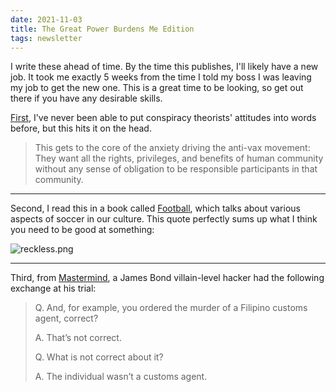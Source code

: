 ```yaml
---
date: 2021-11-03
title: The Great Power Burdens Me Edition
tags: newsletter
---
```


I write these ahead of time. By the time this publishes, I'll likely have a new job. It took me exactly 5 weeks from the time I told my boss I was leaving my job to get the new one. This is a great time to be looking, so get out there if you have any desirable skills.


[First](https://www.theatlantic.com/ideas/archive/2021/07/freedom-is-the-only-argument-that-might-work-with-vaccine-holdouts/619609/), I've never been able to put conspiracy theorists' attitudes into words before, but this hits it on the head.

> This gets to the core of the anxiety driving the anti-vax movement: They want all the rights, privileges, and benefits of human community without any sense of obligation to be responsible participants in that community.

---

Second, I read this in a book called [Football](https://www.bloomsbury.com/us/football-9781501367069/), which talks about various aspects of soccer in our culture. This quote perfectly sums up what I think you need to be good at something:

![reckless.png](https://buttondown-attachments.s3.amazonaws.com/images/c4945248-a256-4979-9a45-11ad3b910543.png)

---

Third, from [Mastermind](https://mastermind.atavist.com/he-always-had-a-dark-side), a James Bond villain-level hacker had the following exchange at his trial:

> Q. And, for example, you ordered the murder of a Filipino customs agent, correct?
>
> A. That’s not correct.
>
> Q. What is not correct about it?
>
> A. The individual wasn’t a customs agent.